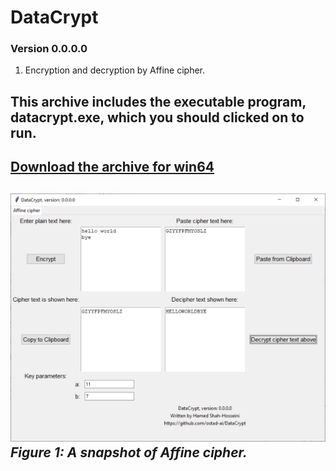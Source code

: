 # DataCrypt
### Version 0.0.0.0
1. Encryption and decryption by Affine cipher.
## This archive includes the executable program, datacrypt.exe, which you should clicked on to run.
[Download the archive for win64](https://drive.google.com/file/d/1u6dZDA27MOFNUSArfJRN8nDwtaW4jYka/view?usp=sharing)
---
![A snapshot of application for Affine cipher](Media/ver-0-0-0-0.jpg) *Figure 1: A snapshot of Affine cipher.*
---